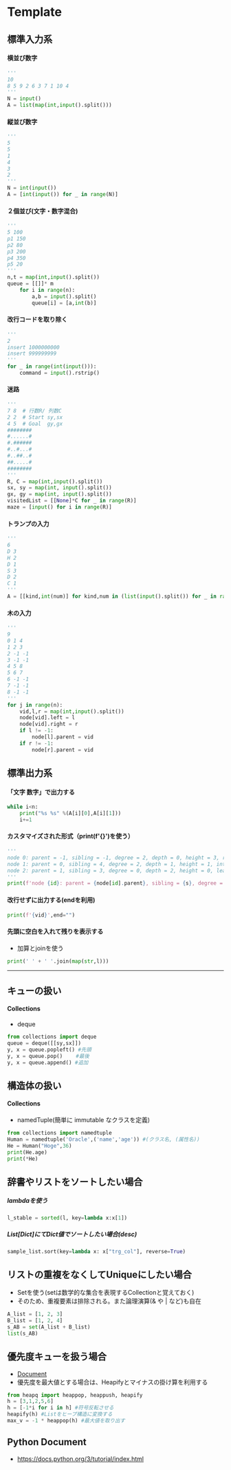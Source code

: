 # Template
## 標準入力系
#### 横並び数字
```py
'''
10
8 5 9 2 6 3 7 1 10 4
'''
N = input()
A = list(map(int,input().split())) 
```

#### 縦並び数字
```py
'''
5 
5
1
4
3
2
'''
N = int(input())
A = [int(input()) for _ in range(N)]
```

#### ２個並び(文字・数字混合)
```py
'''
5 100
p1 150
p2 80
p3 200
p4 350
p5 20
'''
n,t = map(int,input().split())
queue = [[]]* m
    for i in range(n):
        a,b = input().split()
        queue[i] = [a,int(b)]
```

#### 改行コードを取り除く
```py
'''
2 
insert 1000000000
insert 999999999
'''
for _ in range(int(input())):
    command = input().rstrip()
```

#### 迷路
```py
'''
7 8  # 行数R/ 列数C
2 2  # Start sy,sx
4 5  # Goal  gy,gx
########
#......#
#.######
#..#...#
#..##..#
##.....#
########
'''
R, C = map(int,input().split())
sx, sy = map(int, input().split())
gx, gy = map(int, input().split())
visitedList = [[None]*C for _ in range(R)]
maze = [input() for i in range(R)]
```

#### トランプの入力

```py
'''
6
D 3
H 2
D 1
S 3
D 2
C 1
'''
A = [[kind,int(num)] for kind,num in (list(input().split()) for _ in range(0,n))]
```

#### 木の入力

```py
'''
9
0 1 4
1 2 3
2 -1 -1
3 -1 -1
4 5 8
5 6 7
6 -1 -1
7 -1 -1
8 -1 -1
'''
for j in range(n):
    vid,l,r = map(int,input().split())
    node[vid].left = l
    node[vid].right = r
    if l != -1:
        node[l].parent = vid
    if r != -1:
        node[r].parent = vid
```

## 標準出力系
#### 「文字 数字」で出力する
```py
while i<n:
    print("%s %s" %(A[i][0],A[i][1]))
    i+=1
```

#### カスタマイズされた形式（print(f'{}')を使う）
```py
'''
node 0: parent = -1, sibling = -1, degree = 2, depth = 0, height = 3, root
node 1: parent = 0, sibling = 4, degree = 2, depth = 1, height = 1, internal node
node 2: parent = 1, sibling = 3, degree = 0, depth = 2, height = 0, leaf
'''
print(f'node {id}: parent = {node[id].parent}, sibling = {s}, degree = {d}, depth = {depth_list[id]}, height = {height_list[id]}, {node_type}')

```

#### 改行せずに出力する(endを利用)
```py
print(f'{vid}',end="")
```

#### 先頭に空白を入れて残りを表示する
- 加算とjoinを使う
```py
print(' ' + ' '.join(map(str,l)))
```

----

## キューの扱い
#### Collections
- deque
```py
from collections import deque
queue = deque([[sy,sx]])
y, x = queue.popleft() #先頭
y, x = queue.pop() 　　#最後
y, x = queue.append() #追加
```

## 構造体の扱い
#### Collections
- namedTuple(簡単に immutable なクラスを定義)
```py
from collections import namedtuple
Human = namedtuple('Oracle',('name','age')) #(クラス名, (属性名))
He = Human("Hoge",36)
print(He.age)
print(*He)
```

## 辞書やリストをソートしたい場合
##### lambdaを使う
```py
l_stable = sorted(l, key=lambda x:x[1])
```

##### List[Dict]にてDict値でソートしたい場合(desc)
```py
sample_list.sort(key=lambda x: x["trg_col"], reverse=True)
```

## リストの重複をなくしてUniqueにしたい場合
- Setを使う(setは数学的な集合を表現するCollectionと覚えておく)
- そのため、重複要素は排除される。また論理演算(& や | など)も自在
```py
A_list = [1, 2, 3]
B_list = [1, 2, 4]
s_AB = set(A_list + B_list)
list(s_AB)
```

## 優先度キューを扱う場合
- [Document](https://docs.python.org/ja/3/library/heapq.html)
- 優先度を最大値とする場合は、Heapifyとマイナスの掛け算を利用する
```py
from heapq import heappop, heappush, heapify
h = [3,1,2,5,6]
h = [-1*i for i in h] #符号反転させる
heapify(h) #Listをヒープ構造に変換する
max_v = -1 * heappop(h) #最大値を取り出す
```

## Python Document
- https://docs.python.org/3/tutorial/index.html 